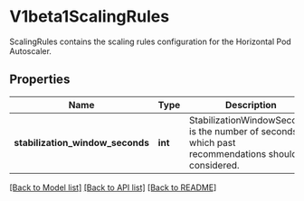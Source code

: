 # V1beta1ScalingRules

ScalingRules contains the scaling rules configuration for the Horizontal Pod Autoscaler.
## Properties
Name | Type | Description | Notes
------------ | ------------- | ------------- | -------------
**stabilization_window_seconds** | **int** | StabilizationWindowSeconds is the number of seconds for which past recommendations should be considered. | [optional] 

[[Back to Model list]](../README.md#documentation-for-models) [[Back to API list]](../README.md#documentation-for-api-endpoints) [[Back to README]](../README.md)



